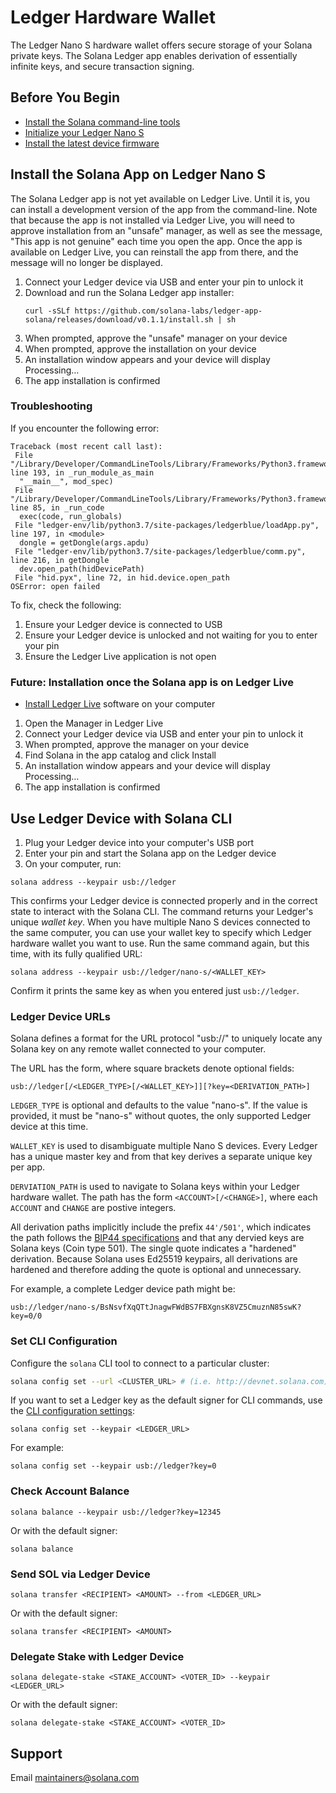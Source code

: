 # Ledger Hardware Wallet

The Ledger Nano S hardware wallet offers secure storage of your Solana private
keys. The Solana Ledger app enables derivation of essentially infinite keys, and
secure transaction signing.

## Before You Begin

- [Install the Solana command-line tools](../install-solana.md)
- [Initialize your Ledger Nano S](https://support.ledger.com/hc/en-us/articles/360000613793)
- [Install the latest device firmware](https://support.ledgerwallet.com/hc/en-us/articles/360002731113-Update-Ledger-Nano-S-firmware)

## Install the Solana App on Ledger Nano S

The Solana Ledger app is not yet available on Ledger Live. Until it is, you
can install a development version of the app from the command-line. Note that
because the app is not installed via Ledger Live, you will need to approve
installation from an "unsafe" manager, as well as see the message, "This app
is not genuine" each time you open the app. Once the app is available on
Ledger Live, you can reinstall the app from there, and the message will no
longer be displayed.

1. Connect your Ledger device via USB and enter your pin to unlock it
2. Download and run the Solana Ledger app installer:
   ```text
   curl -sSLf https://github.com/solana-labs/ledger-app-solana/releases/download/v0.1.1/install.sh | sh
   ```
3. When prompted, approve the "unsafe" manager on your device
4. When prompted, approve the installation on your device
5. An installation window appears and your device will display Processing…
6. The app installation is confirmed

### Troubleshooting

If you encounter the following error:

```text
Traceback (most recent call last):
 File "/Library/Developer/CommandLineTools/Library/Frameworks/Python3.framework/Versions/3.7/lib/python3.7/runpy.py", line 193, in _run_module_as_main
  "__main__", mod_spec)
 File "/Library/Developer/CommandLineTools/Library/Frameworks/Python3.framework/Versions/3.7/lib/python3.7/runpy.py", line 85, in _run_code
  exec(code, run_globals)
 File "ledger-env/lib/python3.7/site-packages/ledgerblue/loadApp.py", line 197, in <module>
  dongle = getDongle(args.apdu)
 File "ledger-env/lib/python3.7/site-packages/ledgerblue/comm.py", line 216, in getDongle
  dev.open_path(hidDevicePath)
 File "hid.pyx", line 72, in hid.device.open_path
OSError: open failed
```

To fix, check the following:

1. Ensure your Ledger device is connected to USB
2. Ensure your Ledger device is unlocked and not waiting for you to enter your pin
3. Ensure the Ledger Live application is not open

### Future: Installation once the Solana app is on Ledger Live

- [Install Ledger Live](https://support.ledger.com/hc/en-us/articles/360006395553/) software on your computer

1. Open the Manager in Ledger Live
2. Connect your Ledger device via USB and enter your pin to unlock it
3. When prompted, approve the manager on your device
4. Find Solana in the app catalog and click Install
5. An installation window appears and your device will display Processing…
6. The app installation is confirmed

## Use Ledger Device with Solana CLI

1. Plug your Ledger device into your computer's USB port
2. Enter your pin and start the Solana app on the Ledger device
3. On your computer, run:

```text
solana address --keypair usb://ledger
```

This confirms your Ledger device is connected properly and in the correct state
to interact with the Solana CLI. The command returns your Ledger's unique
*wallet key*. When you have multiple Nano S devices connected to the same
computer, you can use your wallet key to specify which Ledger hardware wallet
you want to use. Run the same command again, but this time, with its fully
qualified URL:

```text
solana address --keypair usb://ledger/nano-s/<WALLET_KEY>
```

Confirm it prints the same key as when you entered just `usb://ledger`.

### Ledger Device URLs

Solana defines a format for the URL protocol "usb://" to uniquely locate any Solana key on
any remote wallet connected to your computer.

The URL has the form, where square brackets denote optional fields:

```text
usb://ledger[/<LEDGER_TYPE>[/<WALLET_KEY>]][?key=<DERIVATION_PATH>]
```

`LEDGER_TYPE` is optional and defaults to the value "nano-s". If the value is provided,
it must be "nano-s" without quotes, the only supported Ledger device at this time.

`WALLET_KEY` is used to disambiguate multiple Nano S devices. Every Ledger has
a unique master key and from that key derives a separate unique key per app.

`DERVIATION_PATH` is used to navigate to Solana keys within your Ledger hardware
wallet. The path has the form `<ACCOUNT>[/<CHANGE>]`, where each `ACCOUNT` and
`CHANGE` are postive integers.

All derivation paths implicitly include the prefix `44'/501'`, which indicates
the path follows the [BIP44 specifications](https://github.com/bitcoin/bips/blob/master/bip-0044.mediawiki)
and that any dervied keys are Solana keys (Coin type 501).  The single quote
indicates a "hardened" derivation. Because Solana uses Ed25519 keypairs, all
derivations are hardened and therefore adding the quote is optional and
unnecessary.

For example, a complete Ledger device path might be:

```text
usb://ledger/nano-s/BsNsvfXqQTtJnagwFWdBS7FBXgnsK8VZ5CmuznN85swK?key=0/0
```

### Set CLI Configuration

Configure the `solana` CLI tool to connect to a particular cluster:

```bash
solana config set --url <CLUSTER_URL> # (i.e. http://devnet.solana.com)
```

If you want to set a Ledger key as the default signer for CLI commands, use the
[CLI configuration settings](../cli/usage.md#solana-config):

```text
solana config set --keypair <LEDGER_URL>
```

For example:

```text
solana config set --keypair usb://ledger?key=0
```

### Check Account Balance

```text
solana balance --keypair usb://ledger?key=12345
```

Or with the default signer:

```text
solana balance
```

### Send SOL via Ledger Device

```text
solana transfer <RECIPIENT> <AMOUNT> --from <LEDGER_URL>
```

Or with the default signer:

```text
solana transfer <RECIPIENT> <AMOUNT>
```

### Delegate Stake with Ledger Device

```text
solana delegate-stake <STAKE_ACCOUNT> <VOTER_ID> --keypair <LEDGER_URL>
```

Or with the default signer:

```text
solana delegate-stake <STAKE_ACCOUNT> <VOTER_ID>
```

## Support

Email maintainers@solana.com
